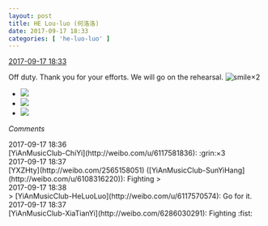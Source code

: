```yaml
---
layout: post
title: HE Lou-luo (何洛洛)
date: 2017-09-17 18:33
categories: [ 'he-luo-luo' ]
---
```


<div class="weibo-info">
  <a href="http://weibo.com/6117570574/FmfI8dtqt">2017-09-17 18:33</a>
</div>

Off duty. Thank you for your efforts. We will go on the rehearsal. ![smile](http://img.t.sinajs.cn/t4/appstyle/expression/ext/normal/5c/huanglianwx_org.gif)×2

<!-- more -->

<ul class="weibo-pic-list-1">
  <li class="weibo-pic">
    <a href="http://wx1.sinaimg.cn/mw690/006G0Hz8gy1fjmqpubakkj31491zk7wi.jpg"><img src="http://wx1.sinaimg.cn/thumb150/006G0Hz8gy1fjmqpubakkj31491zk7wi.jpg" /></a>
  </li>
  <li class="weibo-pic">
    <a href="http://wx1.sinaimg.cn/mw690/006G0Hz8gy1fjmqpubakkj31491zk7wi.jpg"><img src="http://wx2.sinaimg.cn/thumb150/006G0Hz8gy1fjmqppeg29j31491zk4qq.jpg" /></a>
  </li>
  <li class="weibo-pic">
    <a href="http://wx1.sinaimg.cn/mw690/006G0Hz8gy1fjmqpze70xj31491zkb2a.jpg"><img src="http://wx1.sinaimg.cn/thumb150/006G0Hz8gy1fjmqpze70xj31491zkb2a.jpg" /></a>
  </li>
</ul>

*Comments*

<div class="weibo-info">2017-09-17 18:36</div>
[YiAnMusicClub-ChiYi](http://weibo.com/u/6117581836): :grin:×3

<div class="weibo-info">2017-09-17 18:37</div>
[YXZHty](http://weibo.com/2565158051) ([YiAnMusicClub-SunYiHang](http://weibo.com/u/6108316220)): Fighting
> <div class="weibo-info">2017-09-17 18:38</div>
> [YiAnMusicClub-HeLuoLuo](http://weibo.com/u/6117570574): Go for it.

<div class="weibo-info">2017-09-17 18:37</div>
[YiAnMusicClub-XiaTianYi](http://weibo.com/6286030291): Fighting :fist:
